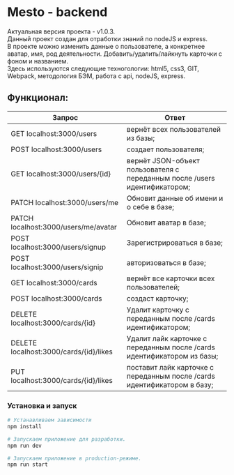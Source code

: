 # Mesto - backend
Актуальная версия проекта - v1.0.3.  
Данный проект создан для отработки знаний по nodeJS и express.  
В проекте можно изменить данные о пользователе, а конкретнее аватар, имя, род деятельности. Добавить/удалить/лайкнуть карточки с фоном и названием.  
Здесь используются следующие техногологии: html5, css3, GIT, Webpack, методология БЭМ, работа с api, nodeJS, express.

## Функционал:
| Запрос                            | Ответ                         |
| -------------                     |-------------                |
| GET localhost:3000/users          | вернёт всех пользователей из базы; |
| POST localhost:3000/users          | создает пользователя;|
| GET localhost:3000/users/{id}|   вернёт JSON-объект пользователя с переданным после /users идентификатором;|
| PATCH localhost:3000/users/me      | Обновит данные об имени и о себе в базе;|
| PATCH localhost:3000/users/me/avatar      | Обновит аватар в базе;|
| POST localhost:3000/users/signup   | Зарегистрироваться в базе;|
| POST localhost:3000/users/signip   | авторизоваться в базе;|
| GET localhost:3000/cards          | вернёт все карточки всех пользователей; |
| POST localhost:3000/cards          | создаст карточку; |
| DELETE localhost:3000/cards/{id}         | Удалит карточку с переданным после /cards идентификатором;|
| DELETE localhost:3000/cards/{id}/likes         | Удалит лайк карточке с переданным после /cards идентификатором из базы;|
| PUT localhost:3000/cards/{id}/likes         | поставит лайк карточке с переданным после /cards идентификатором в базу;|

### Установка и запуск

```bash
# Устанавливаем зависимости
npm install

# Запускаем приложение для разработки.
npm run dev

# Запускаем приложение в production-режиме.
npm run start
```
